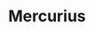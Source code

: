 ---
codehost: https://github.com/https://github.com/mercurius-js/mercurius
logohandle: mercuriusdev
sort: mercurius
title: Mercurius
website: https://mercurius.dev/
---